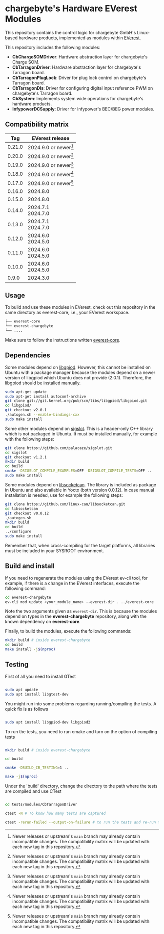 # chargebyte's Hardware EVerest Modules

This repository contains the control logic for chargebyte GmbH's Linux-based hardware products, implemented as modules within [EVerest](https://github.com/EVerest).

This repository includes the following modules:  
- **CbChargeSOMDriver**: Hardware abstraction layer for chargebyte's Charge SOM.  
- **CbTarragonDriver**: Hardware abstraction layer for chargebyte's Tarragon board.  
- **CbTarragonPlugLock**: Driver for plug lock control on chargebyte's Tarragon board.  
- **CbTarragonDIs**: Driver for configuring digital input reference PWM on chargebyte's Tarragon board.  
- **CbSystem**: Implements system wide operations for chargebyte's hardware products.
- **InfypowerDCSupply**: Driver for Infypower's BEC/BEG power modules.

## Compatibility matrix
| Tag    | EVerest release              |
|--------|------------------------------|
| 0.21.0 | 2024.9.0 or newer[^or_newer] |
| 0.20.0 | 2024.9.0 or newer[^or_newer] |
| 0.19.0 | 2024.9.0 or newer[^or_newer] |
| 0.18.0 | 2024.9.0 or newer[^or_newer] |
| 0.17.0 | 2024.9.0 or newer[^or_newer] |
| 0.16.0 | 2024.8.0                     |
| 0.15.0 | 2024.8.0                     |
| 0.14.0 | 2024.7.1 <br> 2024.7.0       |
| 0.13.0 | 2024.7.1 <br> 2024.7.0       |
| 0.12.0 | 2024.6.0 <br> 2024.5.0       |
| 0.11.0 | 2024.6.0 <br> 2024.5.0       |
| 0.10.0 | 2024.6.0 <br> 2024.5.0       |
| 0.9.0  | 2024.3.0                     |

[^or_newer]: Newer releases or upstream's `main` branch may already contain incompatible changes.
             The compatibility matrix will be updated with each new tag in this repository.

## Usage
To build and use these modules in EVerest, check out this repository in the same directory as everest-core, i.e., your EVerest workspace.

```bash
├── everest-core
└── everest-chargebyte
└── ....
```

Make sure to follow the instructions written [everest-core](https://github.com/EVerest/everest-core).

## Dependencies
Some modules depend on [libgpiod](git://git.kernel.org/pub/scm/libs/libgpiod/libgpiod.git). However, this cannot be installed on Ubuntu with a package manager because the modules depend on a newer version of libgpiod which Ubuntu does not provide (2.0.1). Therefore, the libgpiod should be installed manually.

```bash
sudo apt-get update
sudo apt-get install autoconf-archive
git clone git://git.kernel.org/pub/scm/libs/libgpiod/libgpiod.git
cd libgpiod/
git checkout v2.0.1
./autogen.sh --enable-bindings-cxx
sudo make install
```

Some other modules depend on [sigslot](https://github.com/palacaze/sigslot). This is a header-only C++ library which is not packaged in Ubuntu.
It must be installed manually, for example with the following steps:

```bash
git clone https://github.com/palacaze/sigslot.git
cd sigslot
git checkout v1.2.1
mkdir build
cd build
cmake -DSIGSLOT_COMPILE_EXAMPLES=OFF -DSIGSLOT_COMPILE_TESTS=OFF ..
sudo make install
```

Some modules depend on [libsocketcan](https://github.com/linux-can/libsocketcan).
The library is included as package in Ubuntu and also available in Yocto (both version 0.0.12).
In case manual installation is needed, use for example the following steps:

```bash
git clone https://github.com/linux-can/libsocketcan.git
cd libsocketcan
git checkout v0.0.12
./autogen.sh
mkdir build
cd build
../configure
sudo make install
```


Remember that, when cross-compiling for the target platforms, all libraries must be included in your SYSROOT environment.

## Build and install
If you need to regenerate the modules using the EVerest ev-cli tool, for example, if there is a change in the EVerest interfaces, execute the following command:

```bash
cd everest-chargebyte
ev-cli mod update <your_module_name> --everest-dir . ../everest-core
```

Note the two arguments given as `everest-dir`. This is because the modules depend on types in the **everest-chargebyte** repository, along with the known dependency on **everest-core**.

Finally, to build the modules, execute the following commands:

```bash
mkdir build # inside everest-chargebyte
cd build
make install -j$(nproc)
```

## Testing

First of all you need to install GTest

```bash

sudo apt update
sudo apt install libgtest-dev

```

You might run into some problems regarding running/compiling the tests. A quick fix is as follows

```bash

sudo apt install libgpiod-dev libgpiod2

```

To run the tests, you need to run cmake and turn on the option of compiling tests

```bash

mkdir build # inside everest-chargebyte

cd build

cmake -DBUILD_CB_TESTING=1 ..

make -j$(nproc)

```

Under the 'build' directory, change the directory to the path where the tests are compiled and use CTest

```bash

cd tests/modules/CbTarragonDriver

ctest -N # To know how many tests are captured

ctest -rerun-failed --output-on-failure # to run the tests and re-run the failed cases verbosely

```